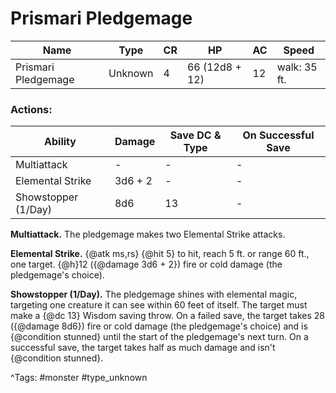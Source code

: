 # Prismari Pledgemage

| Name | Type | CR | HP | AC | Speed |
|------|------|----|----|----|-------|
| Prismari Pledgemage | Unknown | 4 | 66 (12d8 + 12) | 12 | walk: 35 ft. |

### Actions:

| Ability | Damage | Save DC & Type | On Successful Save |
|---------|--------|----------------|--------------------|
| Multiattack | - | - | - |
| Elemental Strike | 3d6 + 2 | - | - |
| Showstopper (1/Day) | 8d6 | 13 | - |


**Multiattack.** The pledgemage makes two Elemental Strike attacks.

**Elemental Strike.** {@atk ms,rs} {@hit 5} to hit, reach 5 ft. or range 60 ft., one target. {@h}12 ({@damage 3d6 + 2}) fire or cold damage (the pledgemage's choice).

**Showstopper (1/Day).** The pledgemage shines with elemental magic, targeting one creature it can see within 60 feet of itself. The target must make a {@dc 13} Wisdom saving throw. On a failed save, the target takes 28 ({@damage 8d6}) fire or cold damage (the pledgemage's choice) and is {@condition stunned} until the start of the pledgemage's next turn. On a successful save, the target takes half as much damage and isn't {@condition stunned}.

^Tags: #monster #type_unknown